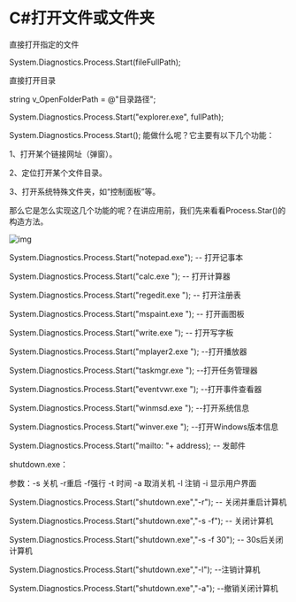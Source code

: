 # C#打开文件或文件夹

直接打开指定的文件

System.Diagnostics.Process.Start(fileFullPath);

直接打开目录

string v_OpenFolderPath = @"目录路径";

System.Diagnostics.Process.Start("explorer.exe", fullPath); 

System.Diagnostics.Process.Start(); 能做什么呢？它主要有以下几个功能：

1、打开某个链接网址（弹窗）。

2、定位打开某个文件目录。

3、打开系统特殊文件夹，如“控制面板”等。

那么它是怎么实现这几个功能的呢？在讲应用前，我们先来看看Process.Star()的构造方法。



![img](https://upload-images.jianshu.io/upload_images/17121226-b32ebad20b9fc544.png?imageMogr2/auto-orient/strip|imageView2/2/w/1200/format/webp)

System.Diagnostics.Process.Start("notepad.exe");     -- 打开记事本



System.Diagnostics.Process.Start("calc.exe ");        -- 打开计算器



System.Diagnostics.Process.Start("regedit.exe ");      -- 打开注册表



System.Diagnostics.Process.Start("mspaint.exe ");     -- 打开画图板



System.Diagnostics.Process.Start("write.exe ");        -- 打开写字板



System.Diagnostics.Process.Start("mplayer2.exe ");    --打开播放器



System.Diagnostics.Process.Start("taskmgr.exe ");      --打开任务管理器



System.Diagnostics.Process.Start("eventvwr.exe ");     --打开事件查看器



System.Diagnostics.Process.Start("winmsd.exe ");      --打开系统信息



System.Diagnostics.Process.Start("winver.exe ");       --打开Windows版本信息



System.Diagnostics.Process.Start("mailto: "+ address);  -- 发邮件





shutdown.exe：



参数：-s 关机  -r重启  -f强行  -t 时间  -a 取消关机  -l 注销   -i 显示用户界面



System.Diagnostics.Process.Start("shutdown.exe","-r");       -- 关闭并重启计算机



System.Diagnostics.Process.Start("shutdown.exe","-s -f");      -- 关闭计算机



System.Diagnostics.Process.Start("shutdown.exe","-s -f 30");   -- 30s后关闭计算机



System.Diagnostics.Process.Start("shutdown.exe","-l");        --注销计算机



System.Diagnostics.Process.Start("shutdown.exe","-a");        --撤销关闭计算机